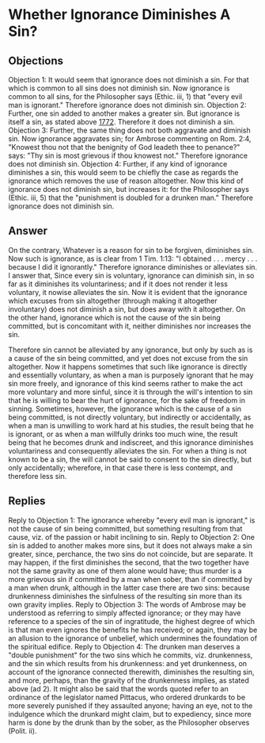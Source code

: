 # Whether Ignorance Diminishes A Sin?
## Objections
Objection 1: It would seem that ignorance does not diminish a sin. For that which is common to all sins does not diminish sin. Now ignorance is common to all sins, for the Philosopher says (Ethic. iii, 1) that "every evil man is ignorant." Therefore ignorance does not diminish sin.
Objection 2: Further, one sin added to another makes a greater sin. But ignorance is itself a sin, as stated above [1772](A[2]). Therefore it does not diminish a sin.
Objection 3: Further, the same thing does not both aggravate and diminish sin. Now ignorance aggravates sin; for Ambrose commenting on Rom. 2:4, "Knowest thou not that the benignity of God leadeth thee to penance?" says: "Thy sin is most grievous if thou knowest not." Therefore ignorance does not diminish sin.
Objection 4: Further, if any kind of ignorance diminishes a sin, this would seem to be chiefly the case as regards the ignorance which removes the use of reason altogether. Now this kind of ignorance does not diminish sin, but increases it: for the Philosopher says (Ethic. iii, 5) that the "punishment is doubled for a drunken man." Therefore ignorance does not diminish sin.
## Answer
On the contrary, Whatever is a reason for sin to be forgiven, diminishes sin. Now such is ignorance, as is clear from 1 Tim. 1:13: "I obtained . . . mercy . . . because I did it ignorantly." Therefore ignorance diminishes or alleviates sin.
I answer that, Since every sin is voluntary, ignorance can diminish sin, in so far as it diminishes its voluntariness; and if it does not render it less voluntary, it nowise alleviates the sin. Now it is evident that the ignorance which excuses from sin altogether (through making it altogether involuntary) does not diminish a sin, but does away with it altogether. On the other hand, ignorance which is not the cause of the sin being committed, but is concomitant with it, neither diminishes nor increases the sin.

Therefore sin cannot be alleviated by any ignorance, but only by such as is a cause of the sin being committed, and yet does not excuse from the sin altogether. Now it happens sometimes that such like ignorance is directly and essentially voluntary, as when a man is purposely ignorant that he may sin more freely, and ignorance of this kind seems rather to make the act more voluntary and more sinful, since it is through the will's intention to sin that he is willing to bear the hurt of ignorance, for the sake of freedom in sinning. Sometimes, however, the ignorance which is the cause of a sin being committed, is not directly voluntary, but indirectly or accidentally, as when a man is unwilling to work hard at his studies, the result being that he is ignorant, or as when a man willfully drinks too much wine, the result being that he becomes drunk and indiscreet, and this ignorance diminishes voluntariness and consequently alleviates the sin. For when a thing is not known to be a sin, the will cannot be said to consent to the sin directly, but only accidentally; wherefore, in that case there is less contempt, and therefore less sin.
## Replies
Reply to Objection 1: The ignorance whereby "every evil man is ignorant," is not the cause of sin being committed, but something resulting from that cause, viz. of the passion or habit inclining to sin.
Reply to Objection 2: One sin is added to another makes more sins, but it does not always make a sin greater, since, perchance, the two sins do not coincide, but are separate. It may happen, if the first diminishes the second, that the two together have not the same gravity as one of them alone would have; thus murder is a more grievous sin if committed by a man when sober, than if committed by a man when drunk, although in the latter case there are two sins: because drunkenness diminishes the sinfulness of the resulting sin more than its own gravity implies.
Reply to Objection 3: The words of Ambrose may be understood as referring to simply affected ignorance; or they may have reference to a species of the sin of ingratitude, the highest degree of which is that man even ignores the benefits he has received; or again, they may be an allusion to the ignorance of unbelief, which undermines the foundation of the spiritual edifice.
Reply to Objection 4: The drunken man deserves a "double punishment" for the two sins which he commits, viz. drunkenness, and the sin which results from his drunkenness: and yet drunkenness, on account of the ignorance connected therewith, diminishes the resulting sin, and more, perhaps, than the gravity of the drunkenness implies, as stated above (ad 2). It might also be said that the words quoted refer to an ordinance of the legislator named Pittacus, who ordered drunkards to be more severely punished if they assaulted anyone; having an eye, not to the indulgence which the drunkard might claim, but to expediency, since more harm is done by the drunk than by the sober, as the Philosopher observes (Polit. ii).